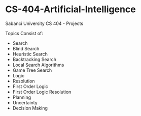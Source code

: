 # CS-404-Artificial-Intelligence
Sabanci University CS 404 - Projects

Topics Consist of:

- Search
- Blind Search
- Heuristic Search
- Backtracking Search
- Local Search Algorithms
- Game Tree Search
- Logic
- Resolution
- First Order Logic
- First Order Logic Resolution
- Planning
- Uncertainty
- Decision Making
